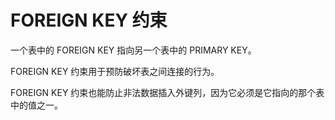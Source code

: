 # FOREIGN KEY 约束

一个表中的 FOREIGN KEY 指向另一个表中的 PRIMARY KEY。

FOREIGN KEY 约束用于预防破坏表之间连接的行为。

FOREIGN KEY 约束也能防止非法数据插入外键列，因为它必须是它指向的那个表中的值之一。



